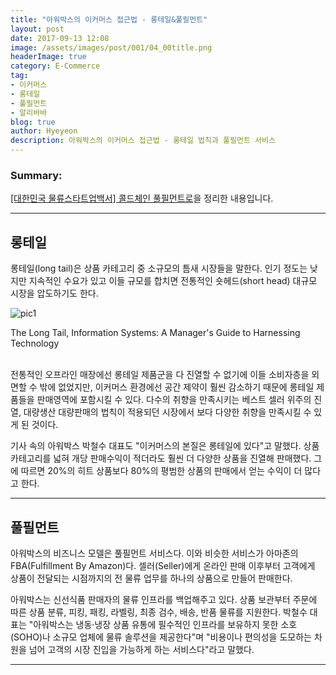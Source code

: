 ```yaml
---
title: "아워박스의 이커머스 접근법 - 롱테일&풀필먼트"
layout: post
date: 2017-09-13 12:08
image: /assets/images/post/001/04_00title.png
headerImage: true
category: E-Commerce
tag:
- 이커머스
- 롱테일
- 풀필먼트
- 알리바바
blog: true
author: Hyeyeon
description: 아워박스의 이커머스 접근법 - 롱테일 법칙과 풀필먼트 서비스
---
```


### Summary:

[[대한민국 물류스타트업백서] 콜드체인 풀필먼트로](http://www.clomag.co.kr/article/2468)을 정리한 내용입니다.

---

## 롱테일

롱테일(long tail)은 상품 카테고리 중 소규모의 틈새 시장들을 말한다. 인기 정도는 낮지만 지속적인 수요가 있고 이들 규모를 합치면 전통적인 숏헤드(short head) 대규모 시장을 압도하기도 한다.

![pic1](https://images.flatworldknowledge.com/gallaugher/gallaugher-fig03_002.jpg)
<figcaption class='caption'>The Long Tail, Information Systems: A Manager's Guide to Harnessing Technology</figcaption>
<br>

전통적인 오프라인 매장에선 롱테일 제품군을 다 진열할 수 없기에 이들 소비자층을 외면할 수 밖에 없었지만, 이커머스 환경에선 공간 제약이 훨씬 감소하기 때문에 롱테일 제품들을 판매영역에 포함시킬 수 있다. 다수의 취향을 만족시키는 베스트 셀러 위주의 진열, 대량생산 대량판매의 법칙이 적용되던 시장에서 보다 다양한 취향을 만족시킬 수 있게 된 것이다.

기사 속의 아워박스 박철수 대표도 "이커머스의 본질은 롱테일에 있다"고 말했다. 상품 카테고리를 넓혀 개당 판매수익이 적더라도 훨씬 더 다양한 상품을 진열해 판매했다. 그에 따르면 20%의 히트 상품보다 80%의 평범한 상품의 판매에서 얻는 수익이 더 많다고 한다.

---

## 풀필먼트

아워박스의 비즈니스 모델은 풀필먼트 서비스다. 이와 비슷한 서비스가 아마존의 FBA(Fulfillment By Amazon)다. 셀러(Seller)에게 온라인 판매 이후부터 고객에게 상품이 전달되는 시점까지의 전 물류 업무를 하나의 상품으로 만들어 판매한다.

아워박스는 신선식품 판매자의 물류 인프라를 백업해주고 있다. 상품 보관부터 주문에 따른 상품 분류, 피킹, 패킹, 라벨링, 최종 검수, 배송, 반품 물류를 지원한다. 박철수 대표는 "아워박스는 냉동·냉장 상품 유통에 필수적인 인프라를 보유하지 못한 소호(SOHO)나 소규모 업체에 물류 솔루션을 제공한다"며 "비용이나 편의성을 도모하는 차원을 넘어 고객의 시장 진입을 가능하게 하는 서비스다"라고 말했다.

---
